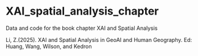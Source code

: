 # XAI_spatial_analysis_chapter
Data and code for the book chapter XAI and Spatial Analysis

Li, Z.(2025). XAI and Spatial Analysis in GeoAI and Human Geography. Ed: Huang, Wang, Wilson, and Kedron
